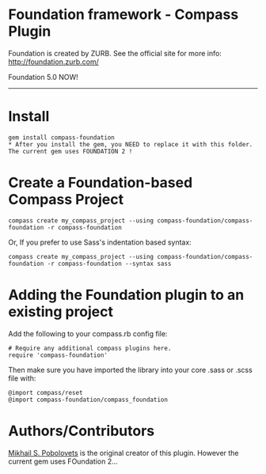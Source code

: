 Foundation framework - Compass Plugin
=====================================

Foundation is created by ZURB. See the official site for more info: <http://foundation.zurb.com/>


 Foundation 5.0 NOW!

---------


Install
=======

    gem install compass-foundation 
    * After you install the gem, you NEED to replace it with this folder. The current gem uses FOUNDATION 2 !

Create a Foundation-based Compass Project
==================================

    compass create my_compass_project --using compass-foundation/compass-foundation -r compass-foundation

Or, If you prefer to use Sass's indentation based syntax:

    compass create my_compass_project --using compass-foundation/compass-foundation -r compass-foundation --syntax sass


Adding the Foundation plugin to an existing project
============================================

Add the following to your compass.rb config file:

    # Require any additional compass plugins here.
    require 'compass-foundation'
    
Then make sure you have imported the library into your core .sass or .scss file with:

    @import compass/reset
    @import compass-foundation/compass_foundation

Authors/Contributors
====================

[Mikhail S. Pobolovets](https://github.com/styx) is the original creator of this plugin. However the current gem uses FOundation 2...
